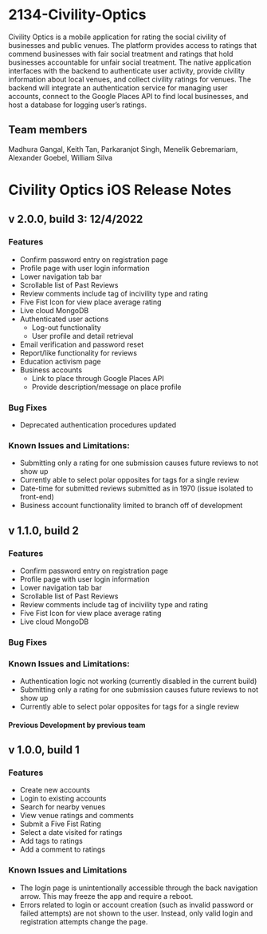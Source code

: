 # 2134-Civility-Optics
Civility Optics is a mobile application for rating the social civility of businesses and public venues. The 
platform provides access to ratings that commend businesses with fair social treatment and ratings that hold 
businesses accountable for unfair social treatment. 
The native application interfaces with the backend to authenticate user 
activity, provide civility information about local venues, and collect civility ratings for venues. The backend 
will integrate an authentication service for managing user accounts, connect to the Google Places API to find 
local businesses, and host a database for logging user’s ratings.



## Team members
Madhura Gangal,
Keith Tan,
Parkaranjot Singh,
Menelik Gebremariam,
Alexander Goebel,
William Silva



# Civility Optics iOS Release Notes

## v 2.0.0, build 3: 12/4/2022
### Features
  - Confirm password entry on registration page 
  - Profile page with user login information
  - Lower navigation tab bar
  - Scrollable list of Past Reviews
  - Review comments include tag of incivility type and rating
  - Five Fist Icon for view place average rating
  - Live cloud MongoDB
  - Authenticated user actions 
    - Log-out functionality
    - User profile and detail retrieval
  - Email verification and password reset
  - Report/like functionality for reviews
  - Education activism page
  - Business accounts
    - Link to place through Google Places API
    - Provide description/message on place profile
### Bug Fixes
  - Deprecated authentication procedures updated

### Known Issues and Limitations:
  - Submitting only a rating for one submission causes future reviews to not show up
  - Currently able to select polar opposites for tags for a single review
  - Date-time for submitted reviews submitted as in 1970 (issue isolated to front-end)
  - Business account functionality limited to branch off of development

## v 1.1.0, build 2 
### Features
  - Confirm password entry on registration page 
  - Profile page with user login information
  - Lower navigation tab bar
  - Scrollable list of Past Reviews
  - Review comments include tag of incivility type and rating
  - Five Fist Icon for view place average rating
  - Live cloud MongoDB
### Bug Fixes

### Known Issues and Limitations:
  - Authentication logic not working (currently disabled in the current build) 
  - Submitting only a rating for one submission causes future reviews to not show up
  - Currently able to select polar opposites for tags for a single review


#### Previous Development by previous team
## v 1.0.0, build 1

### Features
- Create new accounts
- Login to existing accounts
- Search for nearby venues
- View venue ratings and comments
- Submit a Five Fist Rating
- Select a date visited for ratings
- Add tags to ratings
- Add a comment to ratings

### Known Issues and Limitations
- The login page is unintentionally accessible through the back navigation arrow. This may freeze the app and require a reboot.
- Errors related to login or account creation (such as invalid password or failed attempts) are not shown to the user. Instead, only valid login and registration attempts change the page.
